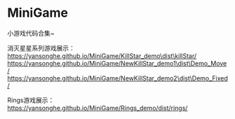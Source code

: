 # MiniGame
小游戏代码合集~

消灭星星系列游戏展示：
    https://yansonghe.github.io/MiniGame/KillStar_demo\dist\killStar/
    https://yansonghe.github.io/MiniGame/NewKillStar_demo1\dist\Demo_Move/
    https://yansonghe.github.io/MiniGame/NewKillStar_demo2\dist\Demo_Fixed/

Rings游戏展示：https://yansonghe.github.io/MiniGame/Rings_demo/dist/rings/
